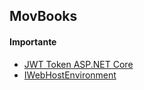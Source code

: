 ## MovBooks

#### Importante
- [JWT Token ASP.NET Core](https://vaibhavbhapkarblogs.medium.com/jwt-authentication-authorization-in-net-core-3-1-e762a7abe00a)
- [IWebHostEnvironment](https://docs.microsoft.com/en-us/dotnet/api/microsoft.aspnetcore.hosting.iwebhostenvironment?view=aspnetcore-3.1)